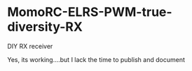 # MomoRC-ELRS-PWM-true-diversity-RX
DIY RX receiver


Yes, its working....but I lack the time to publish and document
